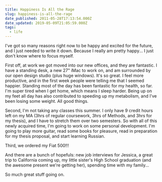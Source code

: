 ```yaml
---
title: Happiness Is All the Rage
slug: happiness-is-all-the-rage
date_published: 2011-05-28T17:13:54.000Z
date_updated: 2019-05-09T21:05:59.000Z
tags:
  - life
---
```


I've got so many reasons right now to be happy and excited for the future, and I just needed to write it down. Because I really am pretty happy... I just don't know where to focus myself.

First off, at work we got moved into our new offices, and they are fantastic. I have a standing desk, a new 27" iMac to work on, and am surrounded by our open design studio (plus huge windows). It's so great. I feel more productive, and in the first week people were telling me that I seemed happier. Standing most of the day has been fantastic for my health, so far. I'm super tired when I get home, which means I sleep harder. Being up on my feet all day has also contributed to speeding up my metabolism, and I've been losing some weight. All good things.

Second, I'm not taking any classes this summer. I only have 9 credit hours left on my MA (3hrs of regular coursework, 3hrs of Methods, and 3hrs for my thesis), and I have to stretch them over two semesters. So with all of this newly acquired time, I'm going to work on some personal development. I'm going to play more guitar, read some books for pleasure, read in preparation for my thesis proposal, and start learning Russian.

Third, we ordered my Fiat 500!!!

And there are a bunch of hopefuls: new job interviews for Jessica, a great trip to California coming up, my little sister's High School graduation (and the awesome present we're getting her), spending time with my family...

So much great stuff going on.
